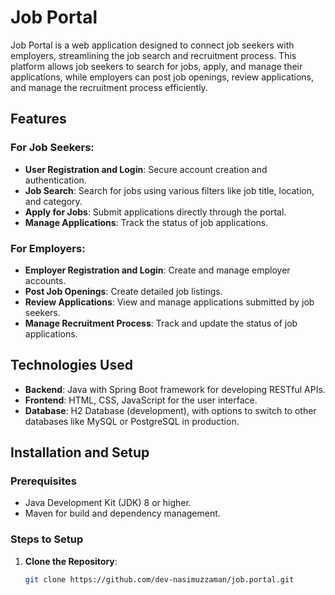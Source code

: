 # Job Portal

Job Portal is a web application designed to connect job seekers with employers, streamlining the job search and recruitment process. This platform allows job seekers to search for jobs, apply, and manage their applications, while employers can post job openings, review applications, and manage the recruitment process efficiently.

## Features

### For Job Seekers:
- **User Registration and Login**: Secure account creation and authentication.
- **Job Search**: Search for jobs using various filters like job title, location, and category.
- **Apply for Jobs**: Submit applications directly through the portal.
- **Manage Applications**: Track the status of job applications.

### For Employers:
- **Employer Registration and Login**: Create and manage employer accounts.
- **Post Job Openings**: Create detailed job listings.
- **Review Applications**: View and manage applications submitted by job seekers.
- **Manage Recruitment Process**: Track and update the status of job applications.

## Technologies Used

- **Backend**: Java with Spring Boot framework for developing RESTful APIs.
- **Frontend**: HTML, CSS, JavaScript for the user interface.
- **Database**: H2 Database (development), with options to switch to other databases like MySQL or PostgreSQL in production.

## Installation and Setup

### Prerequisites

- Java Development Kit (JDK) 8 or higher.
- Maven for build and dependency management.

### Steps to Setup

1. **Clone the Repository**:
   ```bash
   git clone https://github.com/dev-nasimuzzaman/job.portal.git
